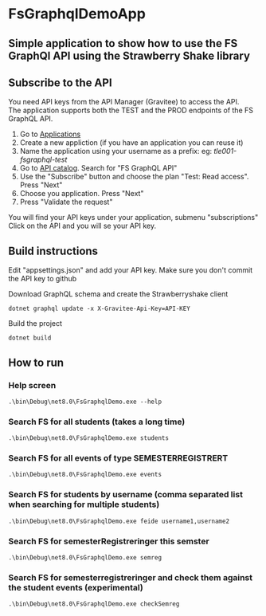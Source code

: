 # FsGraphqlDemoApp

## Simple application to show how to use the FS GraphQl API using the Strawberry Shake library

## Subscribe to the API

You need API keys from the API Manager (Gravitee) to access the API.  
The application supports both the TEST and the PROD endpoints of the FS GraphQL API.

1. Go to [Applications](https://api-uit.intark.uh-it.no/applications/mine)
2. Create a new appliction (if you have an application you can reuse it)
3. Name the application using your username as a prefix: eg: *tle001-fsgraphql-test*
4. Go to [API catalog](https://api-uit.intark.uh-it.no/catalog/all). Search for "FS GraphQL API"
5. Use the "Subscribe" button and choose the plan "Test: Read access". Press "Next"
6. Choose you application. Press "Next"
7. Press "Validate the request"

You will find your API keys under your application, submenu "subscriptions"
Click on the API and you will se your API key.


## Build instructions

Edit "appsettings.json" and add your API key. Make sure you don't commit the API key to github

Download GraphQL schema and create the Strawberryshake client  
```
dotnet graphql update -x X-Gravitee-Api-Key=API-KEY
```


Build the project
```
dotnet build
```

## How to run

### Help screen
```
.\bin\Debug\net8.0\FsGraphqlDemo.exe --help
```


### Search FS for all students (takes a long time)
```
.\bin\Debug\net8.0\FsGraphqlDemo.exe students  
```


### Search FS for all events of type SEMESTERREGISTRERT
```
.\bin\Debug\net8.0\FsGraphqlDemo.exe events  
```


### Search FS for students by username (comma separated list when searching for multiple students)
```
.\bin\Debug\net8.0\FsGraphqlDemo.exe feide username1,username2  
```


### Search FS for semesterRegistreringer this semster
```
.\bin\Debug\net8.0\FsGraphqlDemo.exe semreg  
```


### Search FS for semesterregistreringer and check them against the student events (experimental)
```
.\bin\Debug\net8.0\FsGraphqlDemo.exe checkSemreg  
```
